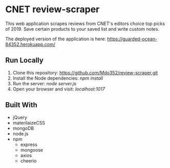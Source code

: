 # CNET review-scraper
This web application scrapes reviews from CNET's editors choice top picks of 2019. Save certain products to your saved list and write custom notes.

The deployed version of the application is here: https://guarded-ocean-84352.herokuapp.com/

## Run Locally
1. Clone this repository: https://github.com/Mdo352/review-scraper.git
1. Install the Node dependencies: _npm install_  
1. Run the server: _node server.js_  
1. Open your browser and visit: _localhost:1017_

## Built With
- jQuery
- materilaizeCSS
- mongoDB
- node.js
- npm
  - express 
  - mongoose
  - axios
  - cheerio
